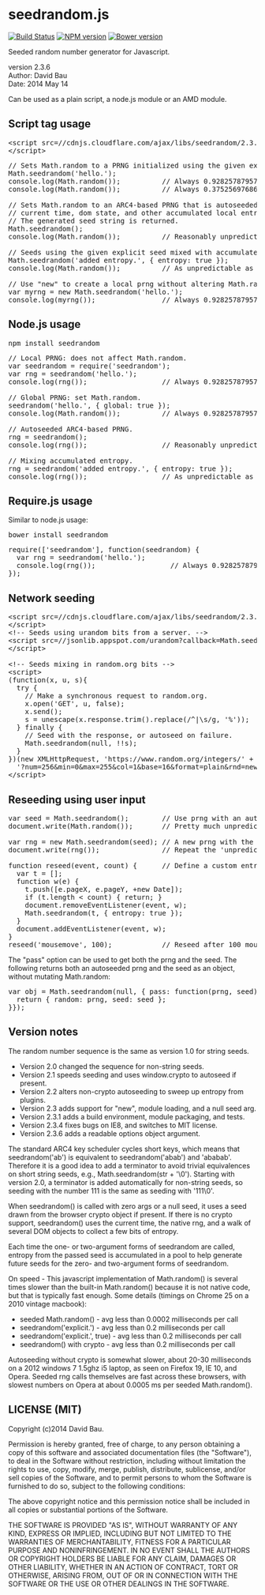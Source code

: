 seedrandom.js
=============
[![Build Status](https://travis-ci.org/davidbau/seedrandom.svg?branch=master)](https://travis-ci.org/davidbau/seedrandom)
[![NPM version](https://badge.fury.io/js/seedrandom.svg)](http://badge.fury.io/js/seedrandom)
[![Bower version](https://badge.fury.io/bo/seedrandom.svg)](http://badge.fury.io/bo/seedrandom)

Seeded random number generator for Javascript.

version 2.3.6<br>
Author: David Bau<br>
Date: 2014 May 14

Can be used as a plain script, a node.js module or an AMD module.


Script tag usage
----------------

<pre>
&lt;script src=//cdnjs.cloudflare.com/ajax/libs/seedrandom/2.3.6/seedrandom.min.js&gt;
&lt;/script&gt;
</pre>

<pre>
// Sets Math.random to a PRNG initialized using the given explicit seed.
Math.seedrandom('hello.');
console.log(Math.random());          // Always 0.9282578795792454
console.log(Math.random());          // Always 0.3752569768646784

// Sets Math.random to an ARC4-based PRNG that is autoseeded using the
// current time, dom state, and other accumulated local entropy.
// The generated seed string is returned.
Math.seedrandom();
console.log(Math.random());          // Reasonably unpredictable.

// Seeds using the given explicit seed mixed with accumulated entropy.
Math.seedrandom('added entropy.', { entropy: true });
console.log(Math.random());          // As unpredictable as added entropy.

// Use "new" to create a local prng without altering Math.random.
var myrng = new Math.seedrandom('hello.');
console.log(myrng());                // Always 0.9282578795792454
</pre>


Node.js usage
-------------

<pre>
npm install seedrandom
</pre>

<pre>
// Local PRNG: does not affect Math.random.
var seedrandom = require('seedrandom');
var rng = seedrandom('hello.');
console.log(rng());                  // Always 0.9282578795792454

// Global PRNG: set Math.random.
seedrandom('hello.', { global: true });
console.log(Math.random());          // Always 0.9282578795792454

// Autoseeded ARC4-based PRNG.
rng = seedrandom();
console.log(rng());                  // Reasonably unpredictable.

// Mixing accumulated entropy.
rng = seedrandom('added entropy.', { entropy: true });
console.log(rng());                  // As unpredictable as added entropy.
</pre>


Require.js usage
----------------

Similar to node.js usage:

<pre>
bower install seedrandom
</pre>

<pre>
require(['seedrandom'], function(seedrandom) {
  var rng = seedrandom('hello.');
  console.log(rng());                  // Always 0.9282578795792454
});
</pre>


Network seeding
---------------

<pre>
&lt;script src=//cdnjs.cloudflare.com/ajax/libs/seedrandom/2.3.6/seedrandom.min.js&gt;
&lt;/script&gt;
&lt;!-- Seeds using urandom bits from a server. --&gt;
&lt;script src=//jsonlib.appspot.com/urandom?callback=Math.seedrandom"&gt;
&lt;/script&gt;

&lt;!-- Seeds mixing in random.org bits --&gt;
&lt;script&gt;
(function(x, u, s){
  try {
    // Make a synchronous request to random.org.
    x.open('GET', u, false);
    x.send();
    s = unescape(x.response.trim().replace(/^|\s/g, '%'));
  } finally {
    // Seed with the response, or autoseed on failure.
    Math.seedrandom(null, !!s);
  }
})(new XMLHttpRequest, 'https://www.random.org/integers/' +
  '?num=256&min=0&max=255&col=1&base=16&format=plain&rnd=new');
&lt;/script&gt;
</pre>

Reseeding using user input
--------------------------

<pre>
var seed = Math.seedrandom();        // Use prng with an automatic seed.
document.write(Math.random());       // Pretty much unpredictable x.

var rng = new Math.seedrandom(seed); // A new prng with the same seed.
document.write(rng());               // Repeat the 'unpredictable' x.

function reseed(event, count) {      // Define a custom entropy collector.
  var t = [];
  function w(e) {
    t.push([e.pageX, e.pageY, +new Date]);
    if (t.length &lt; count) { return; }
    document.removeEventListener(event, w);
    Math.seedrandom(t, { entropy: true });
  }
  document.addEventListener(event, w);
}
reseed('mousemove', 100);            // Reseed after 100 mouse moves.
</pre>

The "pass" option can be used to get both the prng and the seed.
The following returns both an autoseeded prng and the seed as an object,
without mutating Math.random:

<pre>
var obj = Math.seedrandom(null, { pass: function(prng, seed) {
  return { random: prng, seed: seed };
}});
</pre>


Version notes
-------------

The random number sequence is the same as version 1.0 for string seeds.
* Version 2.0 changed the sequence for non-string seeds.
* Version 2.1 speeds seeding and uses window.crypto to autoseed if present.
* Version 2.2 alters non-crypto autoseeding to sweep up entropy from plugins.
* Version 2.3 adds support for "new", module loading, and a null seed arg.
* Version 2.3.1 adds a build environment, module packaging, and tests.
* Version 2.3.4 fixes bugs on IE8, and switches to MIT license.
* Version 2.3.6 adds a readable options object argument.

The standard ARC4 key scheduler cycles short keys, which means that
seedrandom('ab') is equivalent to seedrandom('abab') and 'ababab'.
Therefore it is a good idea to add a terminator to avoid trivial
equivalences on short string seeds, e.g., Math.seedrandom(str + '\0').
Starting with version 2.0, a terminator is added automatically for
non-string seeds, so seeding with the number 111 is the same as seeding
with '111\0'.

When seedrandom() is called with zero args or a null seed, it uses a
seed drawn from the browser crypto object if present.  If there is no
crypto support, seedrandom() uses the current time, the native rng,
and a walk of several DOM objects to collect a few bits of entropy.

Each time the one- or two-argument forms of seedrandom are called,
entropy from the passed seed is accumulated in a pool to help generate
future seeds for the zero- and two-argument forms of seedrandom.

On speed - This javascript implementation of Math.random() is several
times slower than the built-in Math.random() because it is not native
code, but that is typically fast enough.  Some details (timings on
Chrome 25 on a 2010 vintage macbook):

* seeded Math.random()          - avg less than 0.0002 milliseconds per call
* seedrandom('explicit.')       - avg less than 0.2 milliseconds per call
* seedrandom('explicit.', true) - avg less than 0.2 milliseconds per call
* seedrandom() with crypto      - avg less than 0.2 milliseconds per call

Autoseeding without crypto is somewhat slower, about 20-30 milliseconds on
a 2012 windows 7 1.5ghz i5 laptop, as seen on Firefox 19, IE 10, and Opera.
Seeded rng calls themselves are fast across these browsers, with slowest
numbers on Opera at about 0.0005 ms per seeded Math.random().


LICENSE (MIT)
-------------

Copyright (c)2014 David Bau.

Permission is hereby granted, free of charge, to any person obtaining
a copy of this software and associated documentation files (the
"Software"), to deal in the Software without restriction, including
without limitation the rights to use, copy, modify, merge, publish,
distribute, sublicense, and/or sell copies of the Software, and to
permit persons to whom the Software is furnished to do so, subject to
the following conditions:

The above copyright notice and this permission notice shall be
included in all copies or substantial portions of the Software.

THE SOFTWARE IS PROVIDED "AS IS", WITHOUT WARRANTY OF ANY KIND,
EXPRESS OR IMPLIED, INCLUDING BUT NOT LIMITED TO THE WARRANTIES OF
MERCHANTABILITY, FITNESS FOR A PARTICULAR PURPOSE AND NONINFRINGEMENT.
IN NO EVENT SHALL THE AUTHORS OR COPYRIGHT HOLDERS BE LIABLE FOR ANY
CLAIM, DAMAGES OR OTHER LIABILITY, WHETHER IN AN ACTION OF CONTRACT,
TORT OR OTHERWISE, ARISING FROM, OUT OF OR IN CONNECTION WITH THE
SOFTWARE OR THE USE OR OTHER DEALINGS IN THE SOFTWARE.

